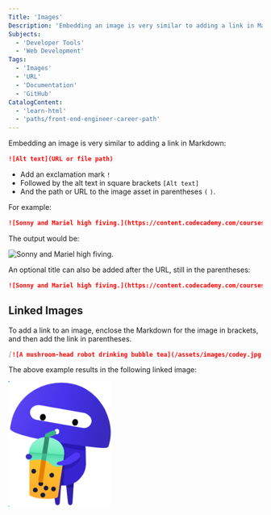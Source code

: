 ```yaml
---
Title: 'Images'
Description: 'Embedding an image is very similar to adding a link in Markdown: markdown Alt text  - Add an exclamation mark ! - Followed by the alt text in square brackets [Alt text] - And the path or URL to the image asset in parentheses ( ).'
Subjects:
  - 'Developer Tools'
  - 'Web Development'
Tags:
  - 'Images'
  - 'URL'
  - 'Documentation'
  - 'GitHub'
CatalogContent:
  - 'learn-html'
  - 'paths/front-end-engineer-career-path'
---
```


Embedding an image is very similar to adding a link in Markdown:

```md
![Alt text](URL or file path)
```

- Add an exclamation mark `!`
- Followed by the alt text in square brackets `[Alt text]`
- And the path or URL to the image asset in parentheses `(` `)`.

For example:

```md
![Sonny and Mariel high fiving.](https://content.codecademy.com/courses/learn-cpp/community-challenge/highfive.gif)
```

The output would be:

![Sonny and Mariel high fiving.](https://content.codecademy.com/courses/learn-cpp/community-challenge/highfive.gif)

An optional title can also be added after the URL, still in the parentheses:

```md
![Sonny and Mariel high fiving.](https://content.codecademy.com/courses/learn-cpp/community-challenge/highfive.gif 'High Five')
```

## Linked Images

To add a link to an image, enclose the Markdown for the image in brackets, and then add the link in parentheses.

```md
[![A mushroom-head robot drinking bubble tea](/assets/images/codey.jpg 'Codey the Codecademy mascot drinking bubble tea')](https://codecademy.com)
```

The above example results in the following linked image:

![A mushroom-head robot drinking bubble tea](https://raw.githubusercontent.com/Codecademy/docs/main/media/codey.jpg 'Codey the Codecademy mascot drinking bubble tea')
